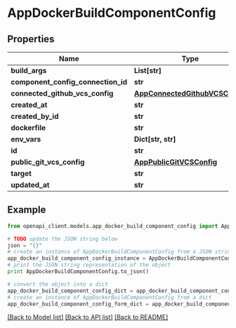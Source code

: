 # AppDockerBuildComponentConfig


## Properties

Name | Type | Description | Notes
------------ | ------------- | ------------- | -------------
**build_args** | **List[str]** |  | [optional] 
**component_config_connection_id** | **str** | value | [optional] 
**connected_github_vcs_config** | [**AppConnectedGithubVCSConfig**](AppConnectedGithubVCSConfig.md) |  | [optional] 
**created_at** | **str** |  | [optional] 
**created_by_id** | **str** |  | [optional] 
**dockerfile** | **str** |  | [optional] 
**env_vars** | **Dict[str, str]** |  | [optional] 
**id** | **str** |  | [optional] 
**public_git_vcs_config** | [**AppPublicGitVCSConfig**](AppPublicGitVCSConfig.md) |  | [optional] 
**target** | **str** |  | [optional] 
**updated_at** | **str** |  | [optional] 

## Example

```python
from openapi_client.models.app_docker_build_component_config import AppDockerBuildComponentConfig

# TODO update the JSON string below
json = "{}"
# create an instance of AppDockerBuildComponentConfig from a JSON string
app_docker_build_component_config_instance = AppDockerBuildComponentConfig.from_json(json)
# print the JSON string representation of the object
print AppDockerBuildComponentConfig.to_json()

# convert the object into a dict
app_docker_build_component_config_dict = app_docker_build_component_config_instance.to_dict()
# create an instance of AppDockerBuildComponentConfig from a dict
app_docker_build_component_config_form_dict = app_docker_build_component_config.from_dict(app_docker_build_component_config_dict)
```
[[Back to Model list]](../README.md#documentation-for-models) [[Back to API list]](../README.md#documentation-for-api-endpoints) [[Back to README]](../README.md)


